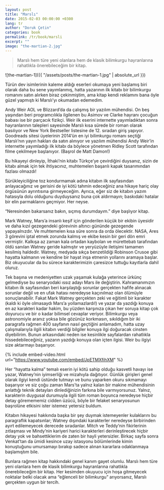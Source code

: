 ```yaml
---
layout: post
title: "Marslı"
date: 2015-02-03 00:00:00 +0300
lang: tr
author: "Doruk Çetin"
categories: book
permalink: /tr/book/marsli
excerpt: ""
image: "the-martian-2.jpg"
---
```

> Marslı hem türe yeni olanlara hem de klasik bilimkurgu hayranlarına rahatlıkla önerebileceğim bir kitap.

![the-martian-1]({{ "/assets/posts/the-martian-1.jpg" | absolute_url }})

Türün dev isimlerinin kaleme aldığı eserleri okumaya yeni başlamış biri olarak daha bu sene yayımlanmış, hatta yazarının ilk kitabı bir bilimkurgu romanını satın alırken biraz çekinmiştim, ama kitap kendi reklamını bana öyle güzel yapmıştı ki Marslı’yı okumadan edemedim.

Andy Weir AOL ve Blizzard’da da çalışmış bir yazılım mühendisi. On beş yaşından beri programcılıkla ilgilenen bu Asimov ve Clarke hayranı çocuğun babası ise bir parçacık fizikçi. Weir ilk eserini internette yayımladıktan sonra hayranlarının talepleri sayesinde Marslı kısa sürede bir roman olarak basılıyor ve New York Bestseller listesine de 12. sıradan giriş yapıyor. Goodreads sitesi üyelerinin 2014’ün en iyi bilimkurgu romanı seçtiği Marslı’nın yayın hakları da satın alınıyor ve yazılım mühendisi Andy Weir’in internette yayımladığı ilk kitabı da böylece yönetmen Ridley Scott tarafından filme çekilmeye başlanıyor. (Başrol de Matt Damon!)

Bu hikayeyi dinleyip, İthaki’nin kitabı Türkçe’ye çevirdiğini duysanız, sizin de kitabı almak için tek ihtiyacınız, muhtemelen başarılı kapak tasarımından fazlası olmazdı!

Sürükleyiciliğine toz kondurmamak adına kitabın ilk sayfasından anlayacağınız ve gerisini de iyi kötü tahmin edeceğiniz ana hikaye hariç olay örgüsünün ayrıntısına girmeyeceğim. Ayrıca, eğer siz de kitabın yazım hatasıyla dolu olduğunu duyduysanız buna çok aldırmayın; baskıdaki hatalar bir elin parmaklarını geçmiyor. Her neyse.

“Neresinden bakarsanız bakın, sıçmış durumdayım.” diye başlıyor kitap.

Mark Watney, Mars’a insanlı keşif için gönderilen küçük bir ekibin üyesidir ve daha kızıl gezegendeki görevinin altıncı gününde gezegende yapayalnızdır. Ve muhtemelen kısa süre sonra da orda ölecektir. NASA, Ares 3 görevini iptal etmek zorunda kalmış ve ekibe kesin bir geri dön emri vermiştir. Kalkışa az zaman kala ortadan kaybolan ve mürettebatı tarafından öldü sanılan Watney geride kalmıştır ve yeryüzüyle iletişimi tamamen kesilmiş haldedir. Watney, medyada sıkça benzetildiği Robinson Crusoe gibi hayatta kalmanın ve kendine bir hayat inşa etmenin yollarını aramaya başlar. Biz okuyucular da bu sürece karakterimizin çaresizce tuttuğu kayıtlarla dahil oluruz.

Tek başına ve medeniyetten uzak yaşamak kulağa yeterince ürkünç gelmediyse bu senaryodaki ıssız adayı Mars ile değiştirin. Kahramanımızın kitabın ilk sayfasından beri karşılaştığı sorunlar gerçekten hafife alınacak sorunlar değil ve en ufak hatası neredeyse kaçınılmaz olan ölümüyle sonuçlanabilir. Fakat Mark Watney gerçekten zeki ve eğitimli bir karakter (kaldı ki öyle olmasaydı Mars’a yollamazlardı!) ve yazar da yazdığı konuya en az karakteri kadar hakim, bu yüzden karşınıza çıkan her soruya kitap çok doyurucu ve bir o kadar bilimsel cevaplar veriyor. Bilimkurgu veya astronomiyle aranız yoksa bile gözünüz korkmasın, sıkıldığım bir iki paragrafa rağmen 400 sayfanın nasıl geçtiğini anlamadım, hatta uzay çalışmalarıyla ilgili kitabın verdiği bilgiler konuya ilgi doğuracak cinsten diyebilirim. Bunun arkasındaki neden ise kesinlikle sayfalardan rahatlıkla hissedebileceğiniz, yazarın yazdığı konuya olan içten ilgisi. Weir bu ilgiyi size aktarmayı başarıyor.

{% include embed-video.html url="https://www.youtube.com/embed/JpETMXfihXM" %}

Her “hayatta kalma” temalı eserin iyi kötü sahip olduğu kasvetli havayı ise yazar, Watney’nin iyimserliği ve mizahıyla dağıtıyor. Günlük girişleri genel olarak ilgiyi kendi üstünde tutmayı ve bunu yaparken okuru sıkmamayı başarıyor ve siz çoğu zaman Mars’ta yalnız kalan bir makine mühendisinin anlattığı teknik detayları dinlediğinizin farkına bile varmıyorsunuz. Yalnız, karakterin duygusal durumuyla ilgili tüm roman boyunca neredeyse hiçbir detay göremememiz cidden üzücü, böyle bir felaket senaryosunun başrolüne etkisini ister istemez yetersiz buldum.

Kitabın hikayesi hakkında başka bir şey duymak istemeyenler kulaklarını bu paragraflık kapatsınlar; Watney dışındaki karakterler neredeyse birbirinden ayırt edilemeyecek derecede sıradanlar. Mitch ve Teddy’nin fikirlerinin zıtlaşması ve Mindy’nin kariyeri harici karakterleri derinleştirecek hiçbir detay yok ve bahsettiklerim de zaten bir hayli yetersizler. Birkaç sayfa sonra Venkat’tan da ümidi kesince uzay istasyonu bölümlerinde kimin konuştuğunu umursamayı bırakıp sadece alınan kararlara odaklanmaya başlamıştım bile.

Bunlara rağmen kitap hakkındaki genel kanım gayet olumlu. Marslı hem türe yeni olanlara hem de klasik bilimkurgu hayranlarına rahatlıkla önerebileceğim bir kitap. Her kesimden okuyucu için hoşa gitmeyecek noktalar belki olacak ama “eğlenceli bir bilimkurgu” arıyorsanız, Marslı gerçekten uygun bir tercih.